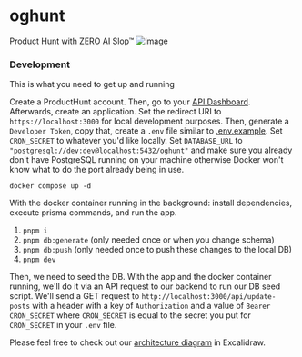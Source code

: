 # oghunt

Product Hunt with ZERO AI Slop™
![image](https://github.com/user-attachments/assets/733569f6-ca25-4f91-bda4-472f1c833646)

### Development

This is what you need to get up and running

Create a ProductHunt account. Then, go to your [API Dashboard](https://www.producthunt.com/v2/oauth/applications). Afterwards, create an application. Set the redirect URI to `https://localhost:3000` for local development purposes. Then, generate a `Developer Token`, copy that, create a `.env` file similar to [.env.example](/.env.example). Set `CRON_SECRET` to whatever you'd like locally. Set `DATABASE_URL` to `"postgresql://dev:dev@localhost:5432/oghunt"` and make sure you already don't have PostgreSQL running on your machine otherwise Docker won't know what to do the port already being in use.

```
docker compose up -d
```

With the docker container running in the background: install dependencies, execute prisma commands, and run the app.

1. `pnpm i`
2. `pnpm db:generate` (only needed once or when you change schema)
3. `pnpm db:push` (only needed once to push these changes to the local DB)
4. `pnpm dev`

Then, we need to seed the DB. With the app and the docker container running, we'll do it via an API request to our backend to run our DB seed script.
We'll send a GET request to `http://localhost:3000/api/update-posts` with a header with a key of `Authorization` and a value of `Bearer CRON_SECRET` where `CRON_SECRET` is equal to the secret you put for `CRON_SECRET` in your `.env` file.

Please feel free to check out our [architecture diagram](./public/og-hunt-diagram.excalidraw) in Excalidraw.
